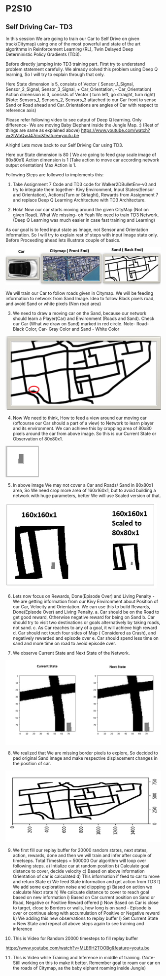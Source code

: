 # P2S10
## Self Driving Car- TD3

In this session We are going to train our Car to Self Drive on given track(Citymap) using one of the most powerful and state of the art algorithms in Reinforcement Learning (RL), Twin Delayed Deep Deterministic Policy Gradients (TD3).

Before directly jumping into TD3 training part. First try to understand problem statement carefully. We already solved this problem using Deep Q learning, So I will try to explain through that only.

Here State dimension is 5, consists of Vector ( Sensor_1_Signal, Sensor_2_Signal, Sensor_3_Signal, + Car_Orientation, - Car_Orientation)
Action dimension is 3, consists of Vector ( turn left, go straight, turn right)
(Note: Sensors_1, Sensors_2, Sensors_3 attached to our Car front to sense Sand or Road ahead and Car_Orientations are angles of Car with respect to reference axis)

Please refer following video to see output of Deep Q learning. Only difference- We are moving Baby Elephant inside the Jungle Map. :)
(Rest of things are same as explained above)
https://www.youtube.com/watch?v=2lWoQwJ47mc&feature=youtu.be

Alright! Lets move back to our Self Driving Car using TD3.

Here our State dimension is 80 ( We are going to feed gray scale image of 80x80x1)
Action dimension is 1 (Take action to move car according network output orientation)
Max Action is 1.

Following Steps are followed to implements this:

1) Take Assignment 7 Code and TD3 code for Walker2DBulletEnv-v0 and try to integrate them together-
 Kivy Environment, Input States(Sensor and Orientation), Actions(Turn or Striaght), Rewards from Assignment 7 and replace Deep Q Learning Architecture with TD3 Architecture.
 
2) Hola! Now our car starts moving around the given CityMap (Not on given Road). What We missing- oh Yeah We need to train TD3 Network.(Deep Q Learning was much easier in case fast training and Learning)

As our goal is to feed input state as Image, not Sensor and Orientation information. So I will try to explain rest of steps with input Image state only. Before Proceeding ahead lets illustrate couple of basics.

![all](images/all.PNG)

We will train our Car to follow roads given in Citymap. We will be feeding information to network from Sand Image. Idea to follow Black pixels road, and avoid Sand or white pixels (Non road area)

3) We need to draw a moving car on the Sand, because our network should learn a Player(Car) and Environment (Roads and Sand).
Check our Car (What we draw on Sand) marked in red circle. Note- Road- Black Color, Car- Gray Color and Sand - White Color 

![all1](images/sand_car.png)

4) Now We need to think, How to feed a view around our moving car (offcourse our Car should a part of a view) to Network to learn player and its environment. We can achieve this by cropping area of 80x80 pixels around the car from above image. So this is our Current State or Observation of 80x80x1.
                                
![all2](images/car_no_sand.png)

5) In above image We may not cover a Car and Roads/ Sand in 80x80x1 area, So  We need crop more area of 160x160x1, but to avoid building a network with huge parameters, better We will use Scaled version of that. 

![all3](images/scaled.PNG)

6) Lets now focus on Rewards, Done(Episode Over) and Living Penalty - We are getting information from our Kivy Environment about Position of our Car, Velocity and Orientation. We can use this to build Rewards, Done(Episode Over) and Living Penalty.
a. Car should be on the Road to get good reward, Otherwise negative reward for being on Sand
b. Car should try to visit two destinations or goals alternatively by taking roads, not sand.
c. As Car reaches to any of a goal, it will achieve high reward
d. Car should not touch four sides of Map ( Considered as Crash), and negatively rewarded and episode over
e. Car should spend less time on sand and more time on road to avoid episode over.

7) We observe Current State and Next State of the Network. 

![all4](images/states_info.png)

8) We realized that We are missing border pixels to explore, So decided to pad original Sand image and make respective displacement changes in the position of car.

![all5](images/sand_padded.png)

9) We first fill our replay buffer for 20000 random states, next states, action, rewards, done and then we will train and infer after couple of timetseps. Total Timesteps = 500000
Our algorithm will loop over following steps.
a) Intialize car at random position
b) Calculate goal distance to cover, decide velocity
c) Based on above information Orientation of car is calculated 
d) This information if feed to car to move and return State
e) We feed State information and get action from TD3
f) We add some exploration noise and clippping
g) Based on action we calculate Next state
h) We calcuate distance to cover to reach goal based on new information
i) Based on Car current position on Sand or Road, Negative or Positive Reward offered
j) Now Based on Car is close to target, close to Borders or walls, how long is on sand - Episode is over or continue along with accumulation of Positive or Negative reward
k) We adding this new observations to replay buffer
l) Set Current State = New State and repeat all above steps again to see training and inference

10) This is Video for Random 20000 timesteps to fill replay buffer

https://www.youtube.com/watch?v=MLE6H2TOOBg&feature=youtu.be

11) This is Video while Training and Inference in middle of training.
(Note- Still working on this to make it better. Remember goal to roam our car on the roads of Citymap, as the baby elphant roaming inside Jungle)





